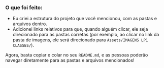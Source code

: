 
### O que foi feito:
- Eu criei a estrutura do projeto que você mencionou, com as pastas e arquivos dentro.
- Adicionei links relativos para que, quando alguém clicar, ele seja direcionado para as pastas corretas (por exemplo, ao clicar no link da pasta de imagens, ele será direcionado para `Assets/IMAGENS LP1 CLASSES/`).
  
Agora, basta copiar e colar no seu `README.md`, e as pessoas poderão navegar diretamente para as pastas e arquivos mencionados!
